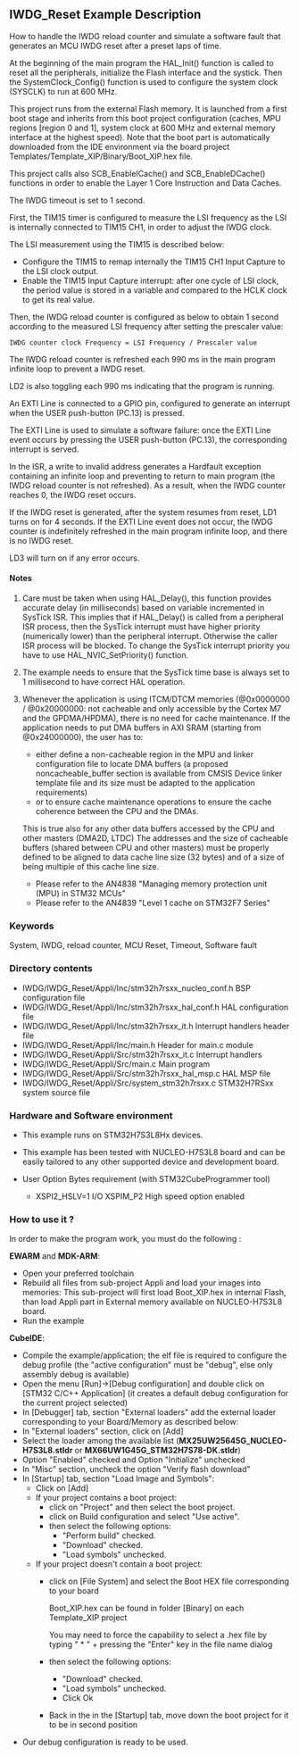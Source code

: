 ## <b>IWDG_Reset Example Description</b>

How to handle the IWDG reload counter and simulate a software fault that generates
an MCU IWDG reset after a preset laps of time.

At the beginning of the main program the HAL_Init() function is called to reset
all the peripherals, initialize the Flash interface and the systick.
Then the SystemClock_Config() function is used to configure the system
clock (SYSCLK) to run at 600 MHz.

This project runs from the external Flash memory. It is launched from a first boot stage and inherits from this boot project
configuration (caches, MPU regions [region 0 and 1], system clock at 600 MHz and external memory interface at the highest speed).
Note that the boot part is automatically downloaded from the IDE environment via the board project Templates/Template_XIP/Binary/Boot_XIP.hex file.

This project calls also SCB_EnableICache() and SCB_EnableDCache() functions in order to enable
the Layer 1 Core Instruction and Data Caches.

The IWDG timeout is set to 1 second.

First, the TIM15 timer is configured to measure the LSI frequency as the
LSI is internally connected to TIM15 CH1, in order to adjust the IWDG clock.

The LSI measurement using the TIM15 is described below:

  - Configure the TIM15 to remap internally the TIM15 CH1 Input Capture to the LSI
    clock output.
  - Enable the TIM15 Input Capture interrupt: after one cycle of LSI clock, the
    period value is stored in a variable and compared to the HCLK clock to get
    its real value.

Then, the IWDG reload counter is configured as below to obtain 1 second according
to the measured LSI frequency after setting the prescaler value:

    IWDG counter clock Frequency = LSI Frequency / Prescaler value

The IWDG reload counter is refreshed each 990 ms in the main program infinite
loop to prevent a IWDG reset.

LD2 is also toggling each 990 ms indicating that the program is running.

An EXTI Line is connected to a GPIO pin, configured to generate an interrupt
when the USER push-button (PC.13) is pressed.

The EXTI Line is used to simulate a software failure: once the EXTI Line event
occurs by pressing the USER push-button (PC.13), the corresponding interrupt is served.

In the ISR, a write to invalid address generates a Hardfault exception
containing an infinite loop and preventing to return to main program (the IWDG
reload counter is not refreshed).
As a result, when the IWDG counter reaches 0, the IWDG reset occurs.

If the IWDG reset is generated, after the system resumes from reset, LD1 turns on for 4 seconds.
If the EXTI Line event does not occur, the IWDG counter is indefinitely refreshed in the main
program infinite loop, and there is no IWDG reset.

LD3 will turn on if any error occurs.

#### <b>Notes</b>

 1. Care must be taken when using HAL_Delay(), this function provides accurate
    delay (in milliseconds) based on variable incremented in SysTick ISR. This
    implies that if HAL_Delay() is called from a peripheral ISR process, then
    the SysTick interrupt must have higher priority (numerically lower)
    than the peripheral interrupt. Otherwise the caller ISR process will be blocked.
    To change the SysTick interrupt priority you have to use HAL_NVIC_SetPriority() function.

 2. The example needs to ensure that the SysTick time base is always set to 1 millisecond
    to have correct HAL operation.

 3. Whenever the application is using ITCM/DTCM memories (@0x0000000 / @0x20000000: not cacheable and only accessible
    by the Cortex M7 and the GPDMA/HPDMA), there is no need for cache maintenance.
    If the application needs to put DMA buffers in AXI SRAM (starting from @0x24000000), the user has to:
    - either define a non-cacheable region in the MPU and linker configuration file to locate DMA buffers
      (a proposed noncacheable_buffer section is available from CMSIS Device linker template file and its size must
      be adapted to the application requirements)
    - or to ensure cache maintenance operations to ensure the cache coherence between the CPU and the DMAs.

    This is true also for any other data buffers accessed by the CPU and other masters (DMA2D, LTDC)
    The addresses and the size of cacheable buffers (shared between CPU and other masters)
    must be properly defined to be aligned to data cache line size (32 bytes) and of a size of being multiple
    of this cache line size.
    - Please refer to the AN4838 "Managing memory protection unit (MPU) in STM32 MCUs"
    - Please refer to the AN4839 "Level 1 cache on STM32F7 Series"

### <b>Keywords</b>

System, IWDG, reload counter, MCU Reset, Timeout, Software fault

### <b>Directory contents</b>

  - IWDG/IWDG_Reset/Appli/Inc/stm32h7rsxx_nucleo_conf.h     BSP configuration file
  - IWDG/IWDG_Reset/Appli/Inc/stm32h7rsxx_hal_conf.h    HAL configuration file
  - IWDG/IWDG_Reset/Appli/Inc/stm32h7rsxx_it.h          Interrupt handlers header file
  - IWDG/IWDG_Reset/Appli/Inc/main.h                  Header for main.c module
  - IWDG/IWDG_Reset/Appli/Src/stm32h7rsxx_it.c          Interrupt handlers
  - IWDG/IWDG_Reset/Appli/Src/main.c                  Main program
  - IWDG/IWDG_Reset/Appli/Src/stm32h7rsxx_hal_msp.c     HAL MSP file
  - IWDG/IWDG_Reset/Appli/Src/system_stm32h7rsxx.c      STM32H7RSxx system source file


### <b>Hardware and Software environment</b>

  - This example runs on STM32H7S3L8Hx devices.

  - This example has been tested with NUCLEO-H7S3L8 board and can be
    easily tailored to any other supported device and development board.

  - User Option Bytes requirement (with STM32CubeProgrammer tool)

    - XSPI2_HSLV=1     I/O XSPIM_P2 High speed option enabled

### <b>How to use it ?</b>

In order to make the program work, you must do the following :

**EWARM** and **MDK-ARM**:

 - Open your preferred toolchain
 - Rebuild all files from sub-project Appli and load your images into memories: This sub-project will first load Boot_XIP.hex in internal Flash,
   than load Appli part in External memory available on NUCLEO-H7S3L8 board.
 - Run the example

**CubeIDE**:

 - Compile the example/application; the elf file is required to configure the debug profile (the "active configuration" must be "debug", else only assembly debug is available)
 - Open the menu [Run]->[Debug configuration] and double click on  [STM32 C/C++ Application] (it creates a default debug configuration for the current project selected)
 - In [Debugger] tab, section "External  loaders" add the external loader corresponding to your Board/Memory as described below:
 - In "External loaders" section, click on [Add]
 - Select the loader among the available list (**MX25UW25645G_NUCLEO-H7S3L8.stldr** or **MX66UW1G45G_STM32H7S78-DK.stldr**)
 - Option "Enabled" checked and Option "Initialize" unchecked
 - In "Misc" section, uncheck the option "Verify flash download"
 - In [Startup] tab, section "Load Image and Symbols":
   - Click on [Add]
   - If your project contains a boot project:
     - click on "Project" and then select the boot project.
     - click on Build configuration and select "Use active".
     - then select the following options:
       - "Perform build" checked.
       - "Download" checked.
       - "Load symbols" unchecked.
   - If your project doesn't contain a boot project:
     - click on [File System] and select the Boot HEX file corresponding to your board

        Boot_XIP.hex can be found in folder [Binary] on each Template_XIP project

        You may need to force the capability to select a .hex file by typing " * " + pressing the "Enter" key in the file name dialog

     - then select the following options:
       - "Download"      checked.
       - "Load symbols" unchecked.
       - Click Ok
     - Back in the in the [Startup] tab, move down the boot project for it to be in second position
 - Our debug configuration is ready to be used.
